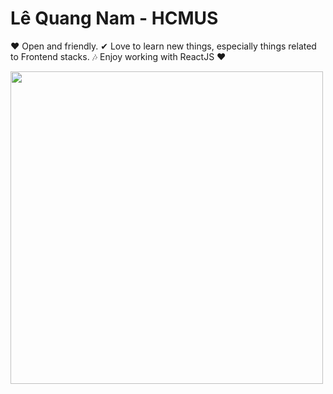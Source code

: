 

# Lê Quang Nam - HCMUS

❤ Open and friendly.
✔ Love to learn new things, especially things related to Frontend stacks.
🎶 Enjoy working with ReactJS ❤

<a href="https://github.com/lequangnamsoraly2009"><img align="left" width="auto" height="500" src="https://images.unsplash.com/photo-1608403890696-0f18a2960153?ixid=MXwxMjA3fDB8MHxwaG90by1wYWdlfHx8fGVufDB8fHw%3D&ixlib=rb-1.2.1&auto=format&fit=crop&w=634&q=80"></a>

